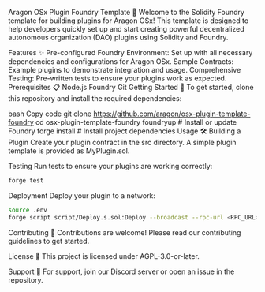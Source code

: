 Aragon OSx Plugin Foundry Template 🚀
Welcome to the Solidity Foundry template for building plugins for Aragon OSx! This template is designed to help developers quickly set up and start creating powerful decentralized autonomous organization (DAO) plugins using Solidity and Foundry.

Features ✨
Pre-configured Foundry Environment: Set up with all necessary dependencies and configurations for Aragon OSx.
Sample Contracts: Example plugins to demonstrate integration and usage.
Comprehensive Testing: Pre-written tests to ensure your plugins work as expected.
Prerequisites 📋
Node.js
Foundry
Git
Getting Started 🏁
To get started, clone this repository and install the required dependencies:

bash
Copy code
git clone https://github.com/aragon/osx-plugin-template-foundry
cd osx-plugin-template-foundry
foundryup # Install or update Foundry
forge install # Install project dependencies
Usage 🛠
Building a Plugin
Create your plugin contract in the src directory. A simple plugin template is provided as MyPlugin.sol.

Testing
Run tests to ensure your plugins are working correctly:

``` bash
forge test
```

Deployment
Deploy your plugin to a network:
```bash
source .env
forge script script/Deploy.s.sol:Deploy --broadcast --rpc-url <RPC_URL> 
```
Contributing 🤝
Contributions are welcome! Please read our contributing guidelines to get started.

License 📄
This project is licensed under AGPL-3.0-or-later.

Support 💬
For support, join our Discord server or open an issue in the repository.

